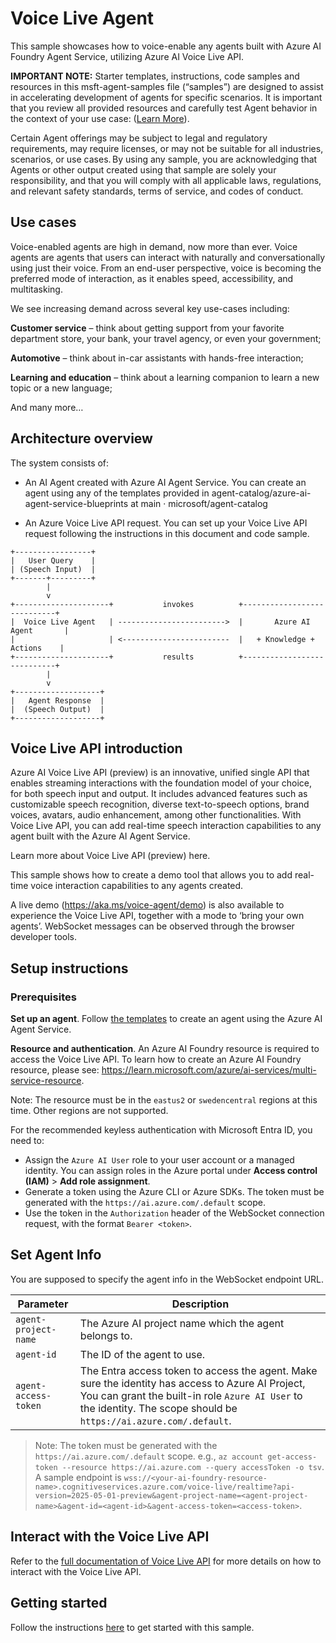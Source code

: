 # Voice Live Agent

This sample showcases how to voice-enable any agents built with Azure AI Foundry Agent Service, utilizing Azure AI Voice Live API.

**IMPORTANT NOTE:** Starter templates, instructions, code samples and resources in this msft-agent-samples file (“samples”) are designed to assist in accelerating development of agents for specific scenarios. It is important that you review all provided resources and carefully test Agent behavior in the context of your use case: ([Learn More](https://learn.microsoft.com/en-us/legal/cognitive-services/agents/transparency-note?context=%2Fazure%2Fai-services%2Fagents%2Fcontext%2Fcontext)).

Certain Agent offerings may be subject to legal and regulatory requirements, may require licenses, or may not be suitable for all industries, scenarios, or use cases. By using any sample, you are acknowledging that Agents or other output created using that sample are solely your responsibility, and that you will comply with all applicable laws, regulations, and relevant safety standards, terms of service, and codes of conduct.

## Use cases

Voice-enabled agents are high in demand, now more than ever. Voice agents are agents that users can interact with naturally and conversationally using just their voice. From an end-user perspective, voice is becoming the preferred mode of interaction, as it enables speed, accessibility, and multitasking.

We see increasing demand across several key use-cases including:

**Customer service** – think about getting support from your favorite department store, your bank, your travel agency, or even your government;

**Automotive** – think about in-car assistants with hands-free interaction;

**Learning and education** – think about a learning companion to learn a new topic or a new language;

And many more…

## Architecture overview

The system consists of:

- An AI Agent created with Azure AI Agent Service. You can create an agent using any of the templates provided in agent-catalog/azure-ai-agent-service-blueprints at main · microsoft/agent-catalog

- An Azure Voice Live API request. You can set up your Voice Live API request following the instructions in this document and code sample.

```text
+-----------------+
|   User Query    |
| (Speech Input)  |
+-------+---------+
        |
        v
+---------------------+           invokes          +----------------------------+
|  Voice Live Agent   | ------------------------>  |       Azure AI Agent       |
|                     | <------------------------  |   + Knowledge + Actions    |
+---------------------+           results          +----------------------------+
        |
        v
+-------------------+
|   Agent Response  |
|  (Speech Output)  |
+-------------------+
```

## Voice Live API introduction

Azure AI Voice Live API (preview) is an innovative, unified single API that enables streaming interactions with the foundation model of your choice, for both speech input and output. It includes advanced features such as customizable speech recognition, diverse text-to-speech options, brand voices, avatars, audio enhancement, among other functionalities. With Voice Live API, you can add real-time speech interaction capabilities to any agent built with the Azure AI Agent Service.

Learn more about Voice Live API (preview) here.

This sample shows how to create a demo tool that allows you to add real-time voice interaction capabilities to any agents created.

A live demo (<https://aka.ms/voice-agent/demo>) is also available to experience the Voice Live API, together with a mode to ‘bring your own agents’. WebSocket messages can be observed through the browser developer tools.

## Setup instructions

### Prerequisites

**Set up an agent**. Follow [the templates](../) to create an agent using the Azure AI Agent Service.

**Resource and authentication**. An Azure AI Foundry resource is required to access the Voice Live API. To learn how to create an Azure AI Foundry resource, please see: <https://learn.microsoft.com/azure/ai-services/multi-service-resource>.

Note: The resource must be in the `eastus2` or `swedencentral` regions at this time. Other regions are not supported.

For the recommended keyless authentication with Microsoft Entra ID, you need to:

- Assign the `Azure AI User` role to your user account or a managed identity. You can assign roles in the Azure portal under **Access control (IAM)** > **Add role assignment**.
- Generate a token using the Azure CLI or Azure SDKs. The token must be generated with the `https://ai.azure.com/.default` scope.
- Use the token in the `Authorization` header of the WebSocket connection request, with the format `Bearer <token>`.

## Set Agent Info

You are supposed to specify the agent info in the WebSocket endpoint URL.

| Parameter            | Description                                                                                                                                                                                                              |
| -------------------- | ------------------------------------------------------------------------------------------------------------------------------------------------------------------------------------------------------------------------ |
| `agent-project-name` | The Azure AI project name which the agent belongs to.                                                                                                                                                                    |
| `agent-id`           | The ID of the agent to use.                                                                                                                                                                                              |
| `agent-access-token` | The Entra access token to access the agent. Make sure the identity has access to Azure AI Project, You can grant the built-in role `Azure AI User` to the identity. The scope should be `https://ai.azure.com/.default`. |

> Note: The token must be generated with the `https://ai.azure.com/.default` scope. e.g., `az account get-access-token --resource https://ai.azure.com --query accessToken -o tsv`.
A sample endpoint is `wss://<your-ai-foundry-resource-name>.cognitiveservices.azure.com/voice-live/realtime?api-version=2025-05-01-preview&agent-project-name=<agent-project-name>&agent-id=<agent-id>&agent-access-token=<access-token>`.

## Interact with the Voice Live API

Refer to the [full documentation of Voice Live API](https://learn.microsoft.com/en-us/azure/ai-services/speech-service/voice-live) for more details on how to interact with the Voice Live API.

## Getting started

Follow the instructions [here](./samples/react/README.md) to get started with this sample.
